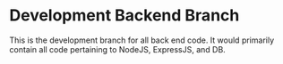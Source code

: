# Development Backend Branch

This is the development branch for all back end code.
It would primarily contain all code pertaining to NodeJS, ExpressJS, and DB.